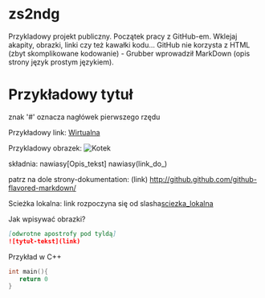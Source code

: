 zs2ndg
======

Przykladowy projekt publiczny.
Początek pracy z GitHub-em.
Wklejaj akapity, obrazki, linki czy też kawałki kodu...
GitHub nie korzysta z HTML (zbyt skomplikowane kodowanie) - Grubber wprowadził MarkDown (opis strony język prostym językiem).

# Przykładowy tytuł
znak '#' oznacza nagłówek pierwszego rzędu

Przykładowy link: [Wirtualna](http://wp.pl)

Przykladowy obrazek:  ![Kotek](http://c.wrzuta.pl/wi10415/cf984b07001ff42c4a4cba50/kotek)

składnia: nawiasy[Opis_tekst] nawiasy(link_do_)

patrz na dole strony-dokumentation: (link)
http://github.github.com/github-flavored-markdown/

Scieżka lokalna: link rozpoczyna się od slasha[sciezka_lokalna](/dodany_drugi_plik)

Jak wpisywać obrazki?

```markdown
[odwrotne apostrofy pod tyldą]
![tytuł-tekst](link)
```


Przykład w C++

```c
int main(){
   return 0 
}
